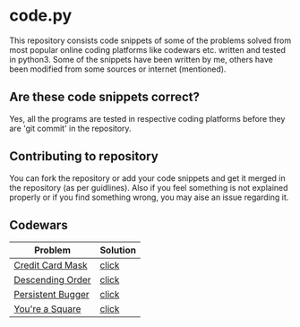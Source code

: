 # code.py

This repository consists code snippets of some of the problems solved from most popular online coding platforms like codewars etc. written and tested in python3. Some of the snippets have been written by me, others have been modified from some sources or internet (mentioned).


## Are these code snippets correct?

Yes, all the programs are tested in respective coding platforms before they are 'git commit' in the repository.


## Contributing to repository

You can fork the repository or add your code snippets and get it merged in the repository (as per guidlines). Also if you feel something is not explained properly or if you find something wrong, you may aise an issue regarding it.


## Codewars

| Problem                                                                  | Solution                                          |
|--------------------------------------------------------------------------|---------------------------------------------------|
| [Credit Card Mask](https://www.codewars.com/kata/credit-card-mask/train/python)    | [click](https://github.com/dinoRkz/code.py/blob/master/codewars/credit_card_mask.py)                             | 
| [Descending Order](https://www.codewars.com/kata/descending-order/train/python)    | [click](https://github.com/dinoRkz/code.py/blob/master/codewars/descending_order.py)                             | 
| [Persistent Bugger](https://www.codewars.com/kata/persistent-bugger/train/python)  | [click](https://github.com/dinoRkz/code.py/blob/master/codewars/persistent_bugger.py)                            | 
| [You're a Square](https://www.codewars.com/kata/youre-a-square/train/python)       | [click](https://github.com/dinoRkz/code.py/blob/master/codewars/youre_a_square.py)                               | 


